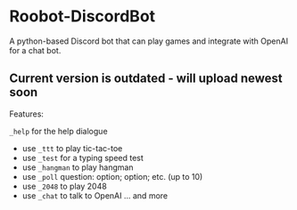 # Roobot-DiscordBot
A python-based Discord bot that can play games and integrate with OpenAI for a chat bot.

## Current version is outdated - will upload newest soon

Features:

```_help``` for the help dialogue
* use ```_ttt``` to play tic-tac-toe
* use ```_test``` for a typing speed test
* use ```_hangman``` to play hangman
* use ```_poll``` question: option; option; etc. (up to 10)
* use ```_2048``` to play 2048
* use ```_chat``` to talk to OpenAI
... and more
